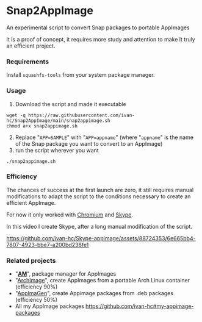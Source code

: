 # Snap2AppImage
An experimental script to convert Snap packages to portable AppImages

It is a proof of concept, it requires more study and attention to make it truly an efficient project.

### Requirements
Install `squashfs-tools` from your system package manager.

### Usage
1. Download the script and made it executable
```
wget -q https://raw.githubusercontent.com/ivan-hc/Snap2AppImage/main/snap2appimage.sh
chmod a+x snap2appimage.sh
```
2. Replace "`APP=SAMPLE`" with "`APP=appname`" (where "`appname`" is the name of the Snap package you want to convert to an AppImage)
3. run the script wherever you want
```
./snap2appimage.sh
```
### Efficiency
The chances of success at the first launch are zero, it still requires manual modifications to adapt the script to the conditions necessary to create an efficient AppImage.

For now it only worked with [Chromium](https://github.com/ivan-hc/Chromium-Web-Browser-appimage) and [Skype](https://github.com/ivan-hc/Skype-appimage).

In this video I create Skype, after a long manual modification of the script.

https://github.com/ivan-hc/Skype-appimage/assets/88724353/6e665bb4-7807-4923-bbe7-a200bd238fe1

### Related projects
- "[**AM**](https://github.com/ivan-hc/AM)", package manager for AppImages
- "[ArchImage](https://github.com/ivan-hc/ArchImage)", create AppImages from a portable Arch Linux container (efficiency 90%)
- "[AppImaGen](https://github.com/ivan-hc/AppImaGen)", create Appimage packages from .deb packages (efficiency 50%)
- All my AppImage packages https://github.com/ivan-hc#my-appimage-packages
